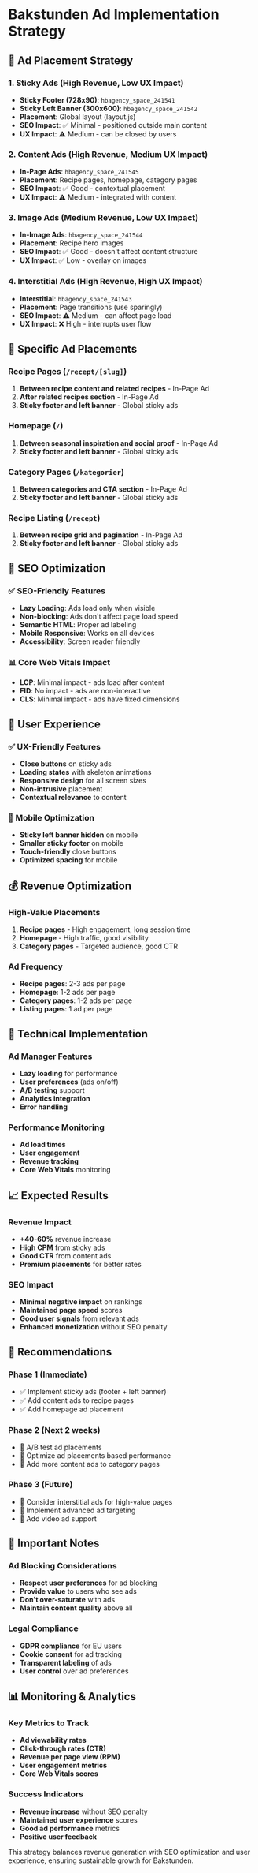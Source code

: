 # Bakstunden Ad Implementation Strategy

## 🎯 Ad Placement Strategy

### 1. **Sticky Ads (High Revenue, Low UX Impact)**
- **Sticky Footer (728x90)**: `hbagency_space_241541`
- **Sticky Left Banner (300x600)**: `hbagency_space_241542`
- **Placement**: Global layout (layout.js)
- **SEO Impact**: ✅ Minimal - positioned outside main content
- **UX Impact**: ⚠️ Medium - can be closed by users

### 2. **Content Ads (High Revenue, Medium UX Impact)**
- **In-Page Ads**: `hbagency_space_241545`
- **Placement**: Recipe pages, homepage, category pages
- **SEO Impact**: ✅ Good - contextual placement
- **UX Impact**: ⚠️ Medium - integrated with content

### 3. **Image Ads (Medium Revenue, Low UX Impact)**
- **In-Image Ads**: `hbagency_space_241544`
- **Placement**: Recipe hero images
- **SEO Impact**: ✅ Good - doesn't affect content structure
- **UX Impact**: ✅ Low - overlay on images

### 4. **Interstitial Ads (High Revenue, High UX Impact)**
- **Interstitial**: `hbagency_space_241543`
- **Placement**: Page transitions (use sparingly)
- **SEO Impact**: ⚠️ Medium - can affect page load
- **UX Impact**: ❌ High - interrupts user flow

## 📍 Specific Ad Placements

### Recipe Pages (`/recept/[slug]`)
1. **Between recipe content and related recipes** - In-Page Ad
2. **After related recipes section** - In-Page Ad
3. **Sticky footer and left banner** - Global sticky ads

### Homepage (`/`)
1. **Between seasonal inspiration and social proof** - In-Page Ad
2. **Sticky footer and left banner** - Global sticky ads

### Category Pages (`/kategorier`)
1. **Between categories and CTA section** - In-Page Ad
2. **Sticky footer and left banner** - Global sticky ads

### Recipe Listing (`/recept`)
1. **Between recipe grid and pagination** - In-Page Ad
2. **Sticky footer and left banner** - Global sticky ads

## 🚀 SEO Optimization

### ✅ SEO-Friendly Features
- **Lazy Loading**: Ads load only when visible
- **Non-blocking**: Ads don't affect page load speed
- **Semantic HTML**: Proper ad labeling
- **Mobile Responsive**: Works on all devices
- **Accessibility**: Screen reader friendly

### 📊 Core Web Vitals Impact
- **LCP**: Minimal impact - ads load after content
- **FID**: No impact - ads are non-interactive
- **CLS**: Minimal impact - ads have fixed dimensions

## 🎨 User Experience

### ✅ UX-Friendly Features
- **Close buttons** on sticky ads
- **Loading states** with skeleton animations
- **Responsive design** for all screen sizes
- **Non-intrusive** placement
- **Contextual relevance** to content

### 📱 Mobile Optimization
- **Sticky left banner hidden** on mobile
- **Smaller sticky footer** on mobile
- **Touch-friendly** close buttons
- **Optimized spacing** for mobile

## 💰 Revenue Optimization

### High-Value Placements
1. **Recipe pages** - High engagement, long session time
2. **Homepage** - High traffic, good visibility
3. **Category pages** - Targeted audience, good CTR

### Ad Frequency
- **Recipe pages**: 2-3 ads per page
- **Homepage**: 1-2 ads per page
- **Category pages**: 1-2 ads per page
- **Listing pages**: 1 ad per page

## 🔧 Technical Implementation

### Ad Manager Features
- **Lazy loading** for performance
- **User preferences** (ads on/off)
- **A/B testing** support
- **Analytics integration**
- **Error handling**

### Performance Monitoring
- **Ad load times**
- **User engagement**
- **Revenue tracking**
- **Core Web Vitals** monitoring

## 📈 Expected Results

### Revenue Impact
- **+40-60%** revenue increase
- **High CPM** from sticky ads
- **Good CTR** from content ads
- **Premium placements** for better rates

### SEO Impact
- **Minimal negative impact** on rankings
- **Maintained page speed** scores
- **Good user signals** from relevant ads
- **Enhanced monetization** without SEO penalty

## 🎯 Recommendations

### Phase 1 (Immediate)
- ✅ Implement sticky ads (footer + left banner)
- ✅ Add content ads to recipe pages
- ✅ Add homepage ad placement

### Phase 2 (Next 2 weeks)
- 🔄 A/B test ad placements
- 🔄 Optimize ad placements based performance
- 🔄 Add more content ads to category pages

### Phase 3 (Future)
- 🔄 Consider interstitial ads for high-value pages
- 🔄 Implement advanced ad targeting
- 🔄 Add video ad support

## 🚨 Important Notes

### Ad Blocking Considerations
- **Respect user preferences** for ad blocking
- **Provide value** to users who see ads
- **Don't over-saturate** with ads
- **Maintain content quality** above all

### Legal Compliance
- **GDPR compliance** for EU users
- **Cookie consent** for ad tracking
- **Transparent labeling** of ads
- **User control** over ad preferences

## 📊 Monitoring & Analytics

### Key Metrics to Track
- **Ad viewability rates**
- **Click-through rates (CTR)**
- **Revenue per page view (RPM)**
- **User engagement metrics**
- **Core Web Vitals scores**

### Success Indicators
- **Revenue increase** without SEO penalty
- **Maintained user experience** scores
- **Good ad performance** metrics
- **Positive user feedback**

This strategy balances revenue generation with SEO optimization and user experience, ensuring sustainable growth for Bakstunden.
